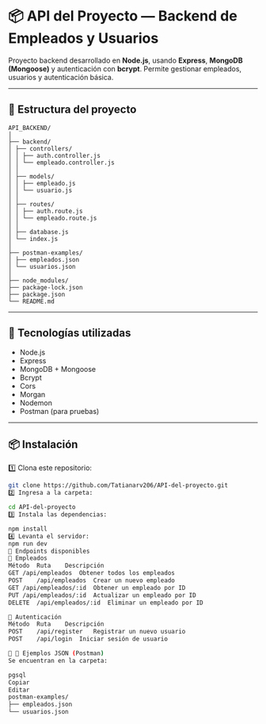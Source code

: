 # 📦 API del Proyecto — Backend de Empleados y Usuarios

Proyecto backend desarrollado en **Node.js**, usando **Express**, **MongoDB (Mongoose)** y autenticación con **bcrypt**. Permite gestionar empleados, usuarios y autenticación básica.

---

## 📂 Estructura del proyecto
```
API_BACKEND/
│
├── backend/
│ ├── controllers/
│ │ ├── auth.controller.js
│ │ └── empleado.controller.js
│ │
│ ├── models/
│ │ ├── empleado.js
│ │ └── usuario.js
│ │
│ ├── routes/
│ │ ├── auth.route.js
│ │ └── empleado.route.js
│ │
│ ├── database.js
│ └── index.js
│
├── postman-examples/
│ ├── empleados.json
│ └── usuarios.json
│
├── node_modules/
├── package-lock.json
├── package.json
└── README.md
```
---

## 📌 Tecnologías utilizadas

- Node.js
- Express
- MongoDB + Mongoose
- Bcrypt
- Cors
- Morgan
- Nodemon
- Postman (para pruebas)

---

## 📦 Instalación

1️⃣ Clona este repositorio:

```bash
git clone https://github.com/Tatianarv206/API-del-proyecto.git
2️⃣ Ingresa a la carpeta:

cd API-del-proyecto
3️⃣ Instala las dependencias:

npm install
4️⃣ Levanta el servidor:
npm run dev
📌 Endpoints disponibles
📁 Empleados
Método	Ruta	Descripción
GET	/api/empleados	Obtener todos los empleados
POST	/api/empleados	Crear un nuevo empleado
GET	/api/empleados/:id	Obtener un empleado por ID
PUT	/api/empleados/:id	Actualizar un empleado por ID
DELETE	/api/empleados/:id	Eliminar un empleado por ID

📁 Autenticación
Método	Ruta	Descripción
POST	/api/register	Registrar un nuevo usuario
POST	/api/login	Iniciar sesión de usuario

📌 📄 Ejemplos JSON (Postman)
Se encuentran en la carpeta:

pgsql
Copiar
Editar
postman-examples/
├── empleados.json
└── usuarios.json
